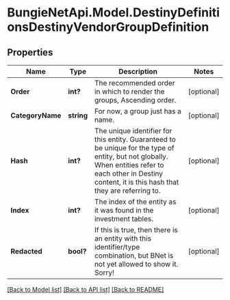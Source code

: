 # BungieNetApi.Model.DestinyDefinitionsDestinyVendorGroupDefinition
## Properties

Name | Type | Description | Notes
------------ | ------------- | ------------- | -------------
**Order** | **int?** | The recommended order in which to render the groups, Ascending order. | [optional] 
**CategoryName** | **string** | For now, a group just has a name. | [optional] 
**Hash** | **int?** | The unique identifier for this entity. Guaranteed to be unique for the type of entity, but not globally.  When entities refer to each other in Destiny content, it is this hash that they are referring to. | [optional] 
**Index** | **int?** | The index of the entity as it was found in the investment tables. | [optional] 
**Redacted** | **bool?** | If this is true, then there is an entity with this identifier/type combination, but BNet is not yet allowed to show it. Sorry! | [optional] 

[[Back to Model list]](../README.md#documentation-for-models) [[Back to API list]](../README.md#documentation-for-api-endpoints) [[Back to README]](../README.md)

